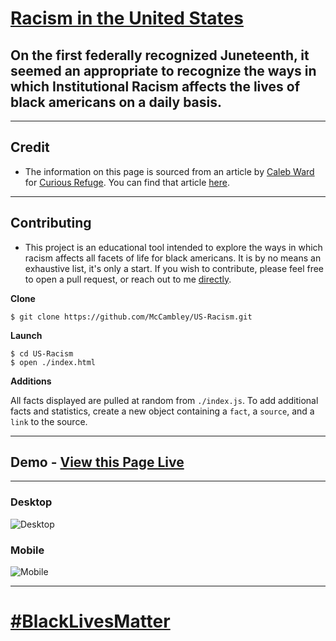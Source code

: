 # [Racism in the United States](https://mccambley.github.io/US-Racism/)

## On the first federally recognized Juneteenth, it seemed an appropriate to recognize the ways in which Institutional Racism affects the lives of black americans on a daily basis.

---

##

## Credit

-   The information on this page is sourced from an article by [Caleb Ward](https://twitter.com/calebwward?lang=en) for [Curious Refuge](https://curiousrefuge.com/). You can find that article [here](https://curiousrefuge.com/blog/systemic-racism).

---

## Contributing

-   This project is an educational tool intended to explore the ways in which racism affects all facets of life for black americans. It is by no means an exhaustive list, it's only a start. If you wish to contribute, please feel free to open a pull request, or reach out to me [directly](https://twitter.com/JakeMcCambley).

**Clone**

```
$ git clone https://github.com/McCambley/US-Racism.git
```

**Launch**

```
$ cd US-Racism
$ open ./index.html
```

**Additions**

All facts displayed are pulled at random from `./index.js`. To add additional facts and statistics, create a new object containing a `fact`, a `source`, and a `link` to the source.

---

## Demo - [View this Page Live](https://mccambley.github.io/US-Racism/)

---

### Desktop

![Desktop](https://user-images.githubusercontent.com/74033573/145723563-8521675f-2e1a-4672-8e5f-a293dc09b61b.png)

### Mobile

![Mobile](https://user-images.githubusercontent.com/74033573/145723560-e8a9928d-b6aa-4b77-9b49-9f8f77433393.png)

---

# [#BlackLivesMatter](https://secure.actblue.com/donate/ms_blm_homepage_2019)
